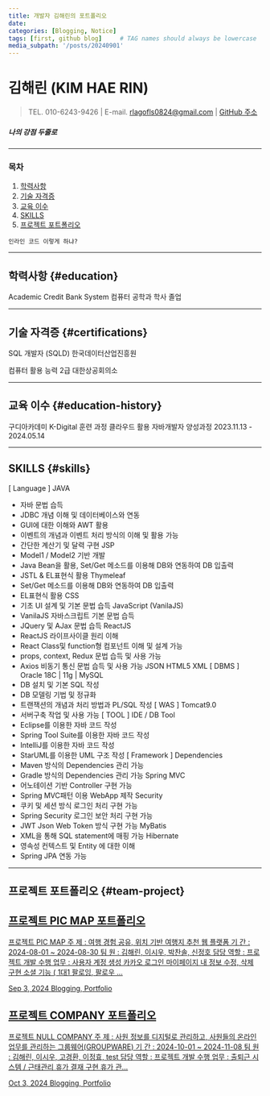 ```yaml
---
title: 개발자 김해린의 포트폴리오
date: 
categories: [Blogging, Notice]
tags: [first, github blog]     # TAG names should always be lowercase
media_subpath: '/posts/20240901'
---
```


# **김해린 (KIM HAE RIN)**
>TEL. 010-6243-9426  |   E-mail. rlagofls0824@gmail.com  |  [GitHub 주소](https://github.com/kimhaerinring)

##### 나의 강점 두줄로 



***
### **목차**

1. [학력사항](#education)
2. [기술 자격증](#certifications)
3. [교육 이수](#education-history)
4. [SKILLS](#skills)
5. [프로젝트 포트폴리오](#team-project)

`인라인 코드 이렇게 하냐?`


***


## 학력사항 {#education}
Academic Credit Bank System
컴퓨터 공학과 학사
졸업




***

## 기술 자격증 {#certifications}

SQL 개발자 (SQLD)
한국데이터산업진흥원


컴퓨터 활용 능력 2급
대한상공회의소



***

## 교육 이수 {#education-history}

구디아카데미
K-Digital 훈련 과정
클라우드 활용 자바개발자 양성과정
2023.11.13 - 2024.05.14

***
## SKILLS {#skills}

[ Language ]
JAVA
- 자바 문법 습득
- JDBC 개념 이해 및 데이터베이스와 연동
- GUI에 대한 이해와 AWT 활용
- 이벤트의 개념과 이벤트 처리 방식의 이해 및 활용 가능
- 간단한 계산기 및 달력 구현
JSP
- Model1 / Model2 기반 개발
- Java Bean을 활용, Set/Get 메소드를 이용해 DB와 연동하여 DB 입출력
- JSTL & EL표현식 활용
Thymeleaf
- Set/Get 메소드를 이용해 DB와 연동하여 DB 입출력
- EL표현식 활용
CSS
- 기초 UI 설계 및 기본 문법 습득
JavaScript (VanilaJS)
- VanilaJS 자바스크립트 기본 문법 습득
- JQuery 및 AJax 문법 습득
ReactJS
- ReactJS 라이프사이클 원리 이해
- React Class및 function형 컴포넌트 이해 및 설계 가능
- props, context, Redux 문법 습득 및 사용 가능
- Axios 비동기 통신 문법 습득 및 사용 가능
JSON
HTML5
XML
[ DBMS ]
Oracle 18C | 11g | MySQL
- DB 설치 및 기본 SQL 작성
- DB 모델링 기법 및 정규화
- 트랜잭션의 개념과 처리 방법과 PL/SQL 작성
[ WAS ]
Tomcat9.0
- 서버구축 작업 및 사용 가능
[ TOOL ]
IDE / DB Tool
- Eclipse를 이용한 자바 코드 작성
- Spring Tool Suite를 이용한 자바 코드 작성
- IntelliJ를 이용한 자바 코드 작성
- StarUML를 이용한 UML 구조 작성
[ Framework ]
Dependencies
- Maven 방식의 Dependencies 관리 가능
- Gradle 방식의 Dependencies 관리 가능
Spring MVC
- 어노테이션 기반 Controller 구현 가능
- Spring MVC패턴 이용 WebApp 제작
Security
- 쿠키 및 세션 방식 로그인 처리 구현 가능
- Spring Security 로그인 보안 처리 구현 가능
- JWT Json Web Token 방식 구현 가능
MyBatis
- XML을 통해 SQL statement에 매핑 가능
Hibernate
- 영속성 컨텍스트 및 Entity 에 대한 이해
- Spring JPA 연동 가능

***
## 프로젝트 포트폴리오 {#team-project}
<article class="card-wrapper card"> <a href="/posts/%ED%94%84%EB%A1%9C%EC%A0%9D%ED%8A%B8-PIC-MAP-%ED%8F%AC%ED%8A%B8%ED%8F%B4%EB%A6%AC%EC%98%A4/" class="post-preview row g-0 flex-md-row-reverse"><div class="col-md-12"><div class="card-body d-flex flex-column"><h1 class="card-title my-2 mt-md-0">프로젝트 PIC MAP 포트폴리오</h1><div class="card-text content mt-0 mb-3"><p>프로젝트 PIC MAP 주 제 : 여행 경험 공유, 위치 기반 여행지 추천 웹 플랫폼 기 간 : 2024-08-01 ~ 2024-08-30 팀 원 : 김해린, 이시우, 박찬솔, 신정호 담당 역할 : 프로젝트 개발 수행 업무 : 사용자 계정 생성 카카오 로그인 마이페이지 내 정보 수정, 삭제 구현 소셜 기능 ( 1대1 팔로잉, 팔로우 ...</p></div><div class="post-meta flex-grow-1 d-flex align-items-end"><div class="me-auto"> <i class="far fa-calendar fa-fw me-1"></i> <time>Sep 3, 2024</time> <i class="far fa-folder-open fa-fw me-1"></i> <span class="categories"> Blogging, Portfolio </span></div><div class="pin ms-1"> <i class="fas fa-thumbtack fa-fw"></i> <span></span></div></div></div></div></a></article>



<article class="card-wrapper card"> <a href="/posts/%ED%94%84%EB%A1%9C%EC%A0%9D%ED%8A%B8-COMPANY-%ED%8F%AC%ED%8A%B8%ED%8F%B4%EB%A6%AC%EC%98%A4/" class="post-preview row g-0 flex-md-row-reverse"><div class="col-md-12"><div class="card-body d-flex flex-column"><h1 class="card-title my-2 mt-md-0">프로젝트 COMPANY 포트폴리오</h1><div class="card-text content mt-0 mb-3"><p>프로젝트 NULL COMPANY 주 제 : 사원 정보를 디지털로 관리하고, 사원들의 온라인 업무를 관리하는 그룹웨어(GROUPWARE) 기 간 : 2024-10-01 ~ 2024-11-08 팀 원 : 김해린, 이시우, 고경환, 이정효, test 담당 역할 : 프로젝트 개발 수행 업무 : 출퇴근 시스템 / 근태관리 휴가 결재 구현 휴가 관...</p></div><div class="post-meta flex-grow-1 d-flex align-items-end"><div class="me-auto"> <i class="far fa-calendar fa-fw me-1"></i> <time>Oct 3, 2024</time> <i class="far fa-folder-open fa-fw me-1"></i> <span class="categories"> Blogging, Portfolio </span></div><div class="pin ms-1"> <i class="fas fa-thumbtack fa-fw"></i> <span></span></div></div></div></div></a></article>
